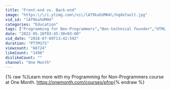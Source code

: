 ```yaml
---
title: "Front-end vs. Back-end"
image: "https:\/\/i.ytimg.com\/vi\/lAT9kahUMH4\/hqdefault.jpg"
vid_id: "lAT9kahUMH4"
categories: "Education"
tags: ["Programming for Non-Programmers","Non-technical founder","HTML basics"]
date: "2022-05-10T03:45:30+03:00"
vid_date: "2018-07-09T13:42:59Z"
duration: "PT7M17S"
viewcount: "68724"
likeCount: "1498"
dislikeCount: ""
channel: "One Month"
---
```

{% raw %}Learn more with my Programming for Non-Programmers course at One Month. <a rel="nofollow" target="blank" href="https://onemonth.com/courses/pfnp">https://onemonth.com/courses/pfnp</a>{% endraw %}
